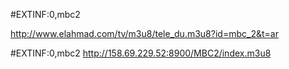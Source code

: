 

#EXTINF:0,mbc2

http://www.elahmad.com/tv/m3u8/tele_du.m3u8?id=mbc_2&t=ar

#EXTINF:0,mbc2
http://158.69.229.52:8900/MBC2/index.m3u8
